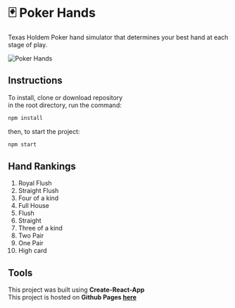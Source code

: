 # :black_joker: Poker Hands

Texas Holdem Poker hand simulator that determines your best hand at each stage of play.

![Poker Hands](http://www.peterdurham.site/images/site-images/projects/poker-hands.png)

## Instructions

To install, clone or download repository  
in the root directory, run the command:

```javascript
npm install
```

then, to start the project:

```javascript
npm start
```

## Hand Rankings

1. Royal Flush
2. Straight Flush
3. Four of a kind
4. Full House
5. Flush
6. Straight
7. Three of a kind
8. Two Pair
9. One Pair
10. High card

## Tools

This project was built using **Create-React-App**  
This project is hosted on **Github Pages [here](https://peterdurham.github.io/poker-hands/)**
